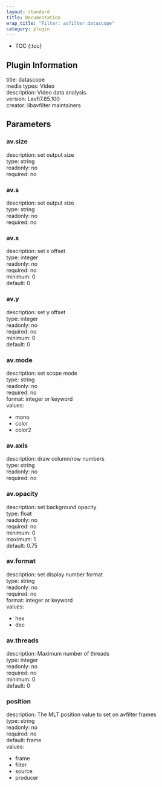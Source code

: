 ```yaml
---
layout: standard
title: Documentation
wrap_title: "Filter: avfilter.datascope"
category: plugin
---
```

* TOC
{:toc}

## Plugin Information

title: datascope  
media types:
Video  
description: Video data analysis.  
version: Lavfi7.85.100  
creator: libavfilter maintainers  

## Parameters

### av.size

  
description:
set output size  
type: string  
readonly: no  
required: no  

### av.s

  
description:
set output size  
type: string  
readonly: no  
required: no  

### av.x

  
description:
set x offset  
type: integer  
readonly: no  
required: no  
minimum: 0  
default: 0  

### av.y

  
description:
set y offset  
type: integer  
readonly: no  
required: no  
minimum: 0  
default: 0  

### av.mode

  
description:
set scope mode  
type: string  
readonly: no  
required: no  
format: integer or keyword  
values:  

* mono
* color
* color2

### av.axis

  
description:
draw column/row numbers  
type: string  
readonly: no  
required: no  

### av.opacity

  
description:
set background opacity  
type: float  
readonly: no  
required: no  
minimum: 0  
maximum: 1  
default: 0.75  

### av.format

  
description:
set display number format  
type: string  
readonly: no  
required: no  
format: integer or keyword  
values:  

* hex
* dec

### av.threads

  
description:
Maximum number of threads  
type: integer  
readonly: no  
required: no  
minimum: 0  
default: 0  

### position

  
description:
The MLT position value to set on avfilter frames  
type: string  
readonly: no  
required: no  
default: frame  
values:  

* frame
* filter
* source
* producer


